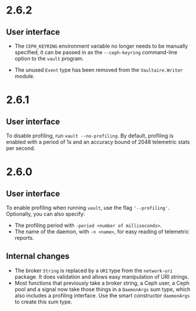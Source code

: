 # 2.6.2

## User interface

 * The `CEPH_KEYRING` environment variable no longer needs to be manually
   specified; it can be passed in as the `--ceph-keyring` command-line
   option to the `vault` program.

 * The unused `Event` type has been removed from the `Vaultaire.Writer`
   module.

# 2.6.1

## User interface

To disable profiling, run ``vault --no-profiling``. By default,
profiling is enabled with a period of 1s and an accuracy bound of 2048
telemetric stats per second.

# 2.6.0

## User interface

To enable profiling when running `vault`, use the flag `'--profiling'`.
Optionally, you can also specify:

  * The profiling period with `-period <number of milliseconds>`.
  * The name of the daemon, with `-n <name>`, for easy reading of
    telemetric reports.

## Internal changes

* The broker ``String`` is replaced by a ``URI`` type from the
  ``network-uri`` package. It does validation and allows easy
  manipulation of URI strings.
* Most functions that previously take a broker string, a Ceph user, a
  Ceph pool and a signal now take those things in a ``DaemonArgs`` sum
  type, which also includes a profiling interface. Use the smart
  constructor ``daemonArgs`` to create this sum type.
